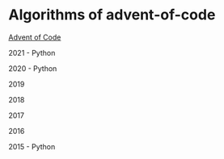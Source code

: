 # Algorithms of advent-of-code

[Advent of Code](https://adventofcode.com/)

2021 - Python

2020 - Python

2019

2018

2017

2016

2015 - Python